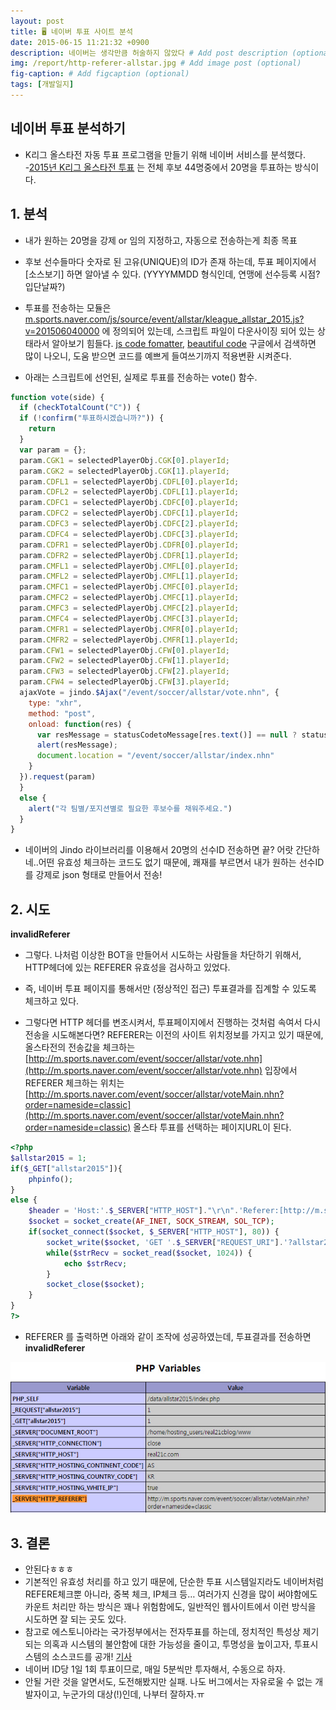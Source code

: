 ```yaml
---
layout: post
title: 🖥️ 네이버 투표 사이트 분석
date: 2015-06-15 11:21:32 +0900
description: 네이버는 생각만큼 허술하지 않았다 # Add post description (optional)
img: /report/http-referer-allstar.jpg # Add image post (optional)
fig-caption: # Add figcaption (optional)
tags: [개발일지]
---
```


## 네이버 투표 분석하기 
- K리그 올스타전 자동 투표 프로그램을 만들기 위해 네이버 서비스를 분석했다.
-[2015년 K리그 올스타전 투표](http://m.sports.naver.com/event/soccer/allstar/result.nhn?side=classic) 는 전체 후보 44명중에서 20명을 투표하는 방식이다.

## 1. 분석
- 내가 원하는 20명을 강제 or 임의 지정하고, 자동으로 전송하는게 최종 목표
- 후보 선수들마다 숫자로 된 고유(UNIQUE)의 ID가 존재 하는데, 투표 페이지에서 [소스보기] 하면 알아낼 수 있다. (YYYYMMDD 형식인데, 연맹에 선수등록 시점? 입단날짜?)
- 투표를 전송하는 모듈은  [m.sports.naver.com/js/source/event/allstar/kleague_allstar_2015.js?v=201506040000](http://m.sports.naver.com/js/source/event/allstar/kleague_allstar_2015.js?v=201506040000)  에 정의되어 있는데, 스크립트 파일이 다운사이징 되어 있는 상태라서 알아보기 힘들다.  [js code fomatter](https://www.google.co.kr/search?q=js+code+fomatter&oq=js+code+fomatter&aqs=chrome..69i57j0l4.207j0j7&sourceid=chrome&es_sm=93&ie=UTF-8),  [beautiful code](https://www.google.co.kr/search?q=beautiful+code&oq=beautiful+code&aqs=chrome..69i57j0l5.103j0j7&sourceid=chrome&es_sm=93&ie=UTF-8#newwindow=1&q=beautiful+code+js)  구글에서 검색하면 많이 나오니, 도움 받으면 코드를 예쁘게 들여쓰기까지 적용변환 시켜준다. 

- 아래는 스크립트에 선언된, 실제로 투표를 전송하는 vote() 함수.
~~~javascript
function vote(side) {
  if (checkTotalCount("C")) {
  if (!confirm("투표하시겠습니까?")) {
    return
  }
  var param = {};
  param.CGK1 = selectedPlayerObj.CGK[0].playerId;
  param.CGK2 = selectedPlayerObj.CGK[1].playerId;
  param.CDFL1 = selectedPlayerObj.CDFL[0].playerId;
  param.CDFL2 = selectedPlayerObj.CDFL[1].playerId;
  param.CDFC1 = selectedPlayerObj.CDFC[0].playerId;
  param.CDFC2 = selectedPlayerObj.CDFC[1].playerId;
  param.CDFC3 = selectedPlayerObj.CDFC[2].playerId;
  param.CDFC4 = selectedPlayerObj.CDFC[3].playerId;
  param.CDFR1 = selectedPlayerObj.CDFR[0].playerId;
  param.CDFR2 = selectedPlayerObj.CDFR[1].playerId;
  param.CMFL1 = selectedPlayerObj.CMFL[0].playerId;
  param.CMFL2 = selectedPlayerObj.CMFL[1].playerId;
  param.CMFC1 = selectedPlayerObj.CMFC[0].playerId;
  param.CMFC2 = selectedPlayerObj.CMFC[1].playerId;
  param.CMFC3 = selectedPlayerObj.CMFC[2].playerId;
  param.CMFC4 = selectedPlayerObj.CMFC[3].playerId;
  param.CMFR1 = selectedPlayerObj.CMFR[0].playerId;
  param.CMFR2 = selectedPlayerObj.CMFR[1].playerId;
  param.CFW1 = selectedPlayerObj.CFW[0].playerId;
  param.CFW2 = selectedPlayerObj.CFW[1].playerId;
  param.CFW3 = selectedPlayerObj.CFW[2].playerId;
  param.CFW4 = selectedPlayerObj.CFW[3].playerId;
  ajaxVote = jindo.$Ajax("/event/soccer/allstar/vote.nhn", {
    type: "xhr",
    method: "post",
    onload: function(res) {
      var resMessage = statusCodetoMessage[res.text()] == null ? statusCodetoMessage.systemError : statusCodetoMessage[res.text()];
      alert(resMessage);
      document.location = "/event/soccer/allstar/index.nhn"
    }
  }).request(param)
  } 
  else {
    alert("각 팀별/포지션별로 필요한 후보수를 채워주세요.")
  }
} 
~~~
- 네이버의 Jindo 라이브러리를 이용해서 20명의 선수ID 전송하면 끝? 어랏 간단하네..어떤 유효성 체크하는 코드도 없기 때문에, 쾌재를 부르면서 내가 원하는 선수ID를 강제로 json 형태로 만들어서 전송!

## 2. 시도

**invalidReferer**

- 그렇다. 나처럼 이상한 BOT을 만들어서 시도하는 사람들을 차단하기 위해서, HTTP헤더에 있는 REFERER 유효성을 검사하고 있었다.
- 즉, 네이버 투표 페이지를 통해서만 (정상적인 접근) 투표결과를 집계할 수 있도록 체크하고 있다. 

- 그렇다면 HTTP 헤더를 변조시켜서, 투표페이지에서 진행하는 것처럼 속여서 다시 전송을 시도해본다면? 
REFERER는 이전의 사이트 위치정보를 가지고 있기 때문에, 올스타전의 전송값을 체크하는 [http://m.sports.naver.com/event/soccer/allstar/vote.nhn](http://m.sports.naver.com/event/soccer/allstar/vote.nhn)  입장에서 REFERER 체크하는 위치는
[http://m.sports.naver.com/event/soccer/allstar/voteMain.nhn?order=nameside=classic](http://m.sports.naver.com/event/soccer/allstar/voteMain.nhn?order=nameside=classic)  올스타 투표를 선택하는 페이지URL이 된다.

~~~php
<?php
$allstar2015 = 1;
if($_GET["allstar2015"]){
	phpinfo();
}
else {
	$header = 'Host:'.$_SERVER["HTTP_HOST"]."\r\n".'Referer:[http://m.sports.naver.com/event/soccer/allstar/voteMain.nhn?order=nameside=classic](http://m.sports.naver.com/event/soccer/allstar/voteMain.nhn?order=nameside=classic)';
	$socket = socket_create(AF_INET, SOCK_STREAM, SOL_TCP);
	if(socket_connect($socket, $_SERVER["HTTP_HOST"], 80)) {
		socket_write($socket, 'GET '.$_SERVER["REQUEST_URI"].'?allstar2015=1 HTTP/1.0'."\r\n".$header."\r\n\r\n");
		while($strRecv = socket_read($socket, 1024)) {
			echo $strRecv;
		}
		socket_close($socket);
	}
}
?>
~~~
- REFERER 를 출력하면 아래와 같이 조작에 성공하였는데, 투표결과를 전송하면  
**invalidReferer**  

![http-referer-allstar.jpg](/img/in-post/http-referer-allstar.jpg)


## 3. 결론
- 안된다ㅎㅎㅎ 
- 기본적인 유효성 처리를 하고 있기 때문에, 단순한 투표 시스템일지라도 네이버처럼 REFERE체크뿐 아니라, 중복 체크, IP체크 등… 여러가지 신경을 많이 써야함에도 카운트 처리만 하는 방식은 꽤나 위험함에도, 일반적인 웹사이트에서 이런 방식을 시도하면 잘 되는 곳도 있다.
- 참고로 에스토니아라는 국가정부에서는 전자투표를 하는데, 정치적인 특성상 제기되는 의혹과 시스템의 불안함에 대한 가능성을 줄이고, 투명성을 높이고자, 투표시스템의 소스코드를 공개! [기사](http://www.betanews.net/article/580781)
- 네이버 ID당 1일 1회 투표이므로, 매일 5분씩만 투자해서, 수동으로 하자.
- 안될 거란 것을 알면서도, 도전해봤지만 실패. 나도 버그에서는 자유로울 수 없는 개발자이고, 누군가의 대상(!)인데, 나부터 잘하자.ㅠ